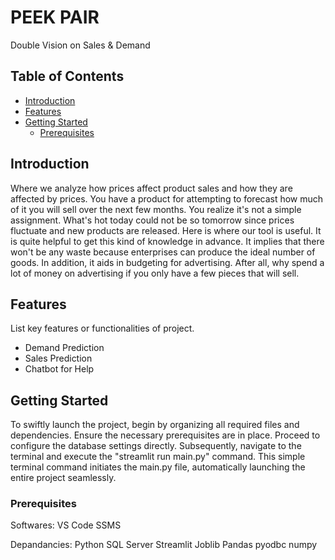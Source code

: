 # PEEK PAIR

Double Vision on Sales & Demand

## Table of Contents

- [Introduction](#introduction)
- [Features](#features)
- [Getting Started](#getting-started)
  - [Prerequisites](#prerequisites)


## Introduction

Where we analyze how prices affect product sales and how they are affected by prices. You have a product for attempting to forecast how much of it you will sell over the next few months. You realize it's not a simple assignment. What's hot today could not be so tomorrow since prices fluctuate and new products are released. Here is where our tool is useful. It is quite helpful to get this kind of knowledge in advance. It implies that there won't be any waste because enterprises can produce the ideal number of goods. In addition, it aids in budgeting for advertising. After all, why spend a lot of money on advertising if you only have a few pieces that will sell.

## Features

List key features or functionalities of project.

- Demand Prediction
- Sales Prediction
- Chatbot for Help

## Getting Started

To swiftly launch the project, begin by organizing all required files and dependencies. Ensure the necessary prerequisites are in place. Proceed to configure the database settings directly. Subsequently, navigate to the terminal and execute the "streamlit run main.py" command. This simple terminal command initiates the main.py file, automatically launching the entire project seamlessly.

### Prerequisites

Softwares:
VS Code
SSMS

Depandancies:
Python
SQL Server
Streamlit
Joblib
Pandas
pyodbc
numpy




